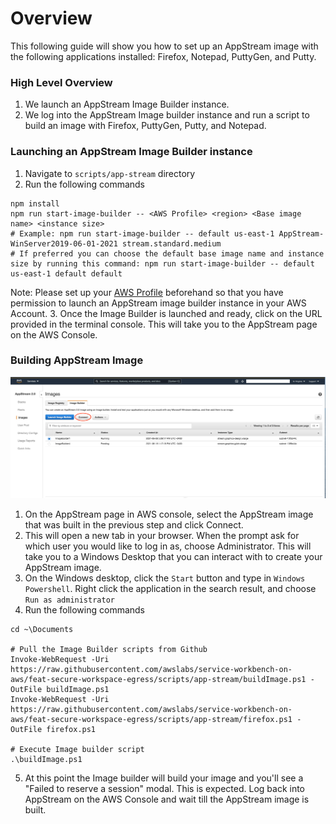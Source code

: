 # Overview

This following guide will show you how to set up an AppStream image with the following applications installed: Firefox, Notepad, PuttyGen, and Putty. 

### High Level Overview
1. We launch an AppStream Image Builder instance.
2. We log into the AppStream Image builder instance and run a script to build an image with Firefox, PuttyGen, Putty, and Notepad.


### Launching an AppStream Image Builder instance
1. Navigate to `scripts/app-stream` directory
2. Run the following commands
```
npm install
npm run start-image-builder -- <AWS Profile> <region> <Base image name> <instance size>
# Example: npm run start-image-builder -- default us-east-1 AppStream-WinServer2019-06-01-2021 stream.standard.medium
# If preferred you can choose the default base image name and instance size by running this command: npm run start-image-builder -- default us-east-1 default default 
```
Note: Please set up your [AWS Profile](https://docs.aws.amazon.com/cli/latest/userguide/cli-configure-profiles.html) beforehand so that you have permission to launch an AppStream image builder instance in your AWS Account.
3. Once the Image Builder is launched and ready, click on the URL provided in the terminal console. This will take you to the AppStream page on the AWS Console.

### Building AppStream Image
![Image Builder Screenshot](./screenshots/ImageBuilderSelector.png)
1. On the AppStream page in AWS console, select the AppStream image that was built in the previous step and click Connect. 
2. This will open a new tab in your browser. When the prompt ask for which user you would like to log in as, choose Administrator. This will take you to a Windows Desktop that you can interact with to create your AppStream image. 
3. On the Windows desktop, click the `Start` button and type in `Windows Powershell`. Right click the application in the search result, and choose `Run as administrator`
4. Run the following commands
```
cd ~\Documents

# Pull the Image Builder scripts from Github
Invoke-WebRequest -Uri https://raw.githubusercontent.com/awslabs/service-workbench-on-aws/feat-secure-workspace-egress/scripts/app-stream/buildImage.ps1 -OutFile buildImage.ps1
Invoke-WebRequest -Uri https://raw.githubusercontent.com/awslabs/service-workbench-on-aws/feat-secure-workspace-egress/scripts/app-stream/firefox.ps1 -OutFile firefox.ps1

# Execute Image builder script
.\buildImage.ps1
```

5. At this point the Image builder will build your image and you'll see a "Failed to reserve a session" modal. This is expected. Log back into AppStream on the AWS Console and wait till the AppStream image is built.